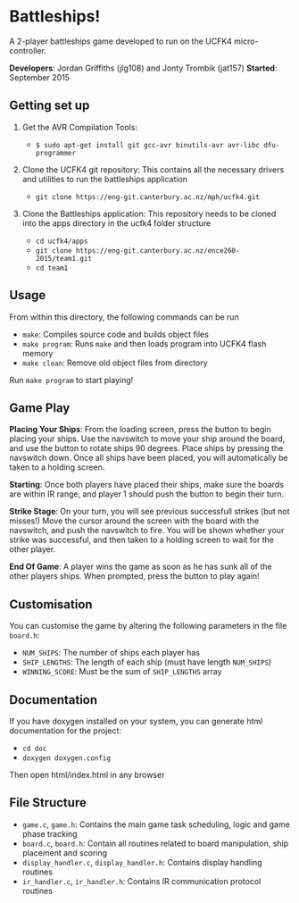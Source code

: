 # Battleships!

A 2-player battleships game developed to run on the UCFK4 micro-controller.

**Developers**: Jordan Griffiths (jlg108) and Jonty Trombik (jat157)
**Started**: September 2015

## Getting set up

1. Get the AVR Compilation Tools:
    - `$ sudo apt-get install git gcc-avr binutils-avr avr-libc dfu-programmer`


2. Clone the UCFK4 git repository: This contains all the necessary drivers and utilities to run the battleships application
    - `git clone https://eng-git.canterbury.ac.nz/mph/ucfk4.git`


3. Clone the Battleships application: This repository needs to be cloned into the apps directory in the ucfk4 folder structure
    - `cd ucfk4/apps`
    - `git clone https://eng-git.canterbury.ac.nz/ence260-2015/team1.git`
    - `cd team1`

## Usage

From within this directory, the following commands can be run

  - `make`: Compiles source code and builds object files
  - `make program`: Runs `make` and then loads program into UCFK4 flash memory
  - `make clean`: Remove old object files from directory

Run `make program` to start playing!

## Game Play
**Placing Your Ships**: From the loading screen, press the button to begin placing your ships. Use the navswitch to move your ship around the board, and use the button to rotate ships 90 degrees. Place ships by pressing the navswitch down. Once all ships have been placed, you will automatically be taken to a holding screen.

**Starting**: Once both players have placed their ships, make sure the boards are within IR range, and player 1 should push the button to begin their turn.

**Strike Stage**: On your turn, you will see previous successfull strikes (but not misses!) Move the cursor around the screen with the board with the navswitch, and push the navswitch to fire. You will be shown whether your strike was successful, and then taken to a holding screen to wait for the other player.

**End Of Game**: A player wins the game as soon as he has sunk all of the other players ships. When prompted, press the button to play again!

## Customisation
You can customise the game by altering the following parameters in the file `board.h`:
  - `NUM_SHIPS`: The number of ships each player has
  - `SHIP_LENGTHS`: The length of each ship (must have length `NUM_SHIPS`)
  - `WINNING_SCORE`: Must be the sum of `SHIP_LENGTHS` array

## Documentation
If you have doxygen installed on your system, you can  generate html documentation for the project:

- `cd doc`
- `doxygen doxygen.config`

Then open html/index.html in any browser

## File Structure
  - `game.c`, `game.h`: Contains the main game task scheduling, logic and game phase tracking
  - `board.c`, `board.h`: Contain all routines related to board manipulation, ship placement and scoring
  - `display_handler.c`, `display_handler.h`: Contains display handling routines
  - `ir_handler.c`, `ir_handler.h`: Contains IR communication protocol routines
